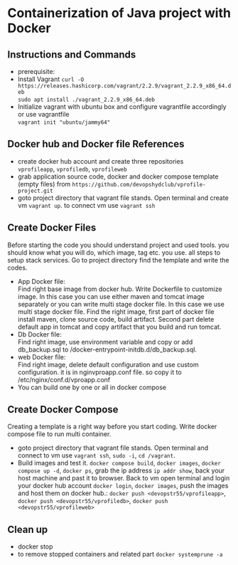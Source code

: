 # Containerization of Java project with Docker
## Instructions and Commands
- prerequisite:  
- Install Vagrant
`curl -O https://releases.hashicorp.com/vagrant/2.2.9/vagrant_2.2.9_x86_64.deb`  
`sudo apt install ./vagrant_2.2.9_x86_64.deb`
- Initialize vagrant with ubuntu box and configure vagrantfile accordingly or use vagrantfile  
`vagrant init "ubuntu/jammy64"`  

## Docker hub and Docker file References
- create docker hub account and create three repositories  
`vprofileapp`, `vprofiledb`, `vprofileweb`  
- grab application source code, docker and docker compose template (empty files) from `https://github.com/devopshydclub/vprofile-project.git`  
- goto project directory that vagrant file stands. Open terminal and create vm `vagrant up`. to connect vm use `vagrant ssh`  

## Create Docker Files  
Before starting the code you should understand project and used tools. you should know what you will do, which image, tag etc. you use. all steps to setup stack services. Go to project directory find the template and write the codes.  
- App Docker file:  
Find right base image from docker hub. Write Dockerfile to customize image. In this case you can use either maven and tomcat image separately or you can write multi stage docker file. In this case we use multi stage docker file. Find the right image, first part of docker file install maven, clone source code, build artifact. Second part delete default app in tomcat and copy artifact that you build and run tomcat.  
- Db Docker file:  
Find right image, use environment variable and copy or add db_backup.sql to /docker-entrypoint-initdb.d/db_backup.sql.  
- web Docker file:  
Find right image, delete default configuration and use custom configuration. it is in nginvproapp.conf file. so copy it to /etc/nginx/conf.d/vproapp.conf  
- You can build one by one or all in docker compose  

## Create Docker Compose  
Creating a template is a right way before you start coding. Write docker compose file to run multi container.
- goto project directory that vagrant file stands. Open terminal
and connect to vm use `vagrant ssh`, `sudo -i`, `cd /vagrant`.
- Build images and test it. `docker compose build`, `docker images`, `docker compose up -d`, `docker ps`, grab the ip address `ip addr show`, back your host machine and past it to browser. Back to vm open terminal and login your docker hub account `docker login`, `docker images`, push the images and host them on docker hub.: `docker push <devopstr55/vprofileapp>`, `docker push <devopstr55/vprofiledb>`, `docker push <devopstr55/vprofileweb>` 

## Clean up  
- docker stop <container id>  
- to remove stopped containers and related part
`docker systemprune -a`